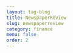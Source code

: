 ```yaml
---
layout: tag-blog
title: NewspaperReview
slug: newspaperreview
category: finance
menu: false
order: 2
---
```

